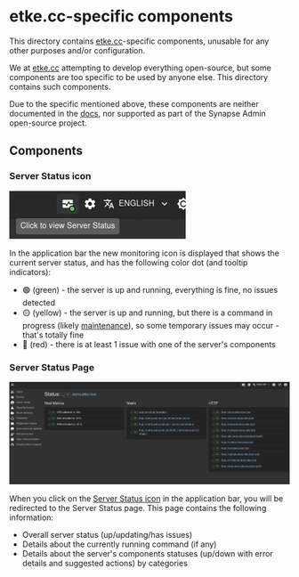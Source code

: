 # etke.cc-specific components

This directory contains [etke.cc](https://etke.cc)-specific components, unusable for any other purposes and/or configuration.

We at [etke.cc](https://etke.cc) attempting to develop everything open-source, but some components are too specific to
be used by anyone else. This directory contains such components.

Due to the specific mentioned above, these components are neither documented in the [docs](../../../docs/README.md), nor supported as
part of the Synapse Admin open-source project.

## Components

### Server Status icon

![Server Status icon](../../../screenshots/etke.cc/server-status/indicator.webp)

In the application bar the new monitoring icon is displayed that shows the current server status, and has the following color dot (and tooltip indicators):

* 🟢 (green) - the server is up and running, everything is fine, no issues detected
* 🟡 (yellow) - the server is up and running, but there is a command in progress (likely [maintenance](https://etke.cc/help/extras/scheduler/#maintenance)), so some temporary issues may occur - that's totally fine
* 🔴 (red) - there is at least 1 issue with one of the server's components

### Server Status Page

![Server Status Page](../../../screenshots/etke.cc/server-status/page.webp)

When you click on the [Server Status icon](#server-status-icon) in the application bar, you will be redirected to the
Server Status page. This page contains the following information:

* Overall server status (up/updating/has issues)
* Details about the currently running command (if any)
* Details about the server's components statuses (up/down with error details and suggested actions) by categories
